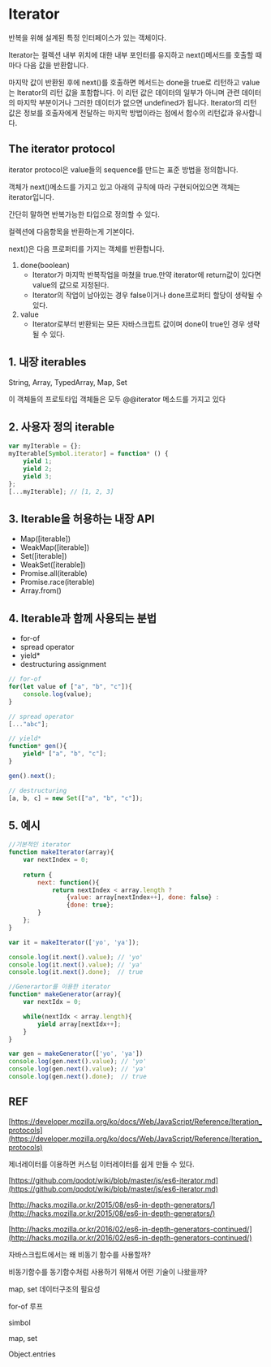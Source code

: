 # Iterator

반복을 위해 설계된 특정 인터페이스가 있는 객체이다. 

Iterator는 컬렉션 내부 위치에 대한 내부 포인터를 유지하고 next()메서드를 호출할 때마다 다음 값을 반환합니다.

마지막 값이 반환된 후에 next()를 호출하면 메서드는 done을 true로 리턴하고 value는 Iterator의 리턴 값을 포함합니다. 이 리턴 값은 데이터의 일부가 아니며 관련 데이터의 마지막 부분이거나 그러한 데이터가 없으면 undefined가 됩니다. Iterator의 리턴 값은 정보를 호출자에게 전달하는 마지막 방법이라는 점에서 함수의 리턴값과 유사합니다.

## The iterator protocol

iterator protocol은 value들의 sequence를 만드는 표준 방법을 정의합니다.

객체가 next()메소드를 가지고 있고 아래의 규칙에 따라 구현되어있으면 객체는 iterator입니다.

간단히 말하면 반복가능한 타입으로 정의할 수 있다. 

컬렉션에 다음항목을 반환하는게 기본이다.

next()은 다음 프로퍼티를 가지는 객체를 반환합니다.

1. done(boolean) 
    - Iterator가 마지막 반복작업을 마쳤을 true.만약 iterator에 return값이 있다면 value의 값으로 지정된다.
    - Iterator의 작업이 남아있는 경우 false이거나  done프로퍼티 할당이 생략될 수 있다.
2. value
    - Iterator로부터 반환되는 모든 자바스크립트 값이며 done이 true인 경우 생략될 수 있다.

## 1. 내장 iterables

String, Array, TypedArray, Map, Set

이 객체들의 프로토타입 객체들은 모두 @@iterator 메소드를 가지고 있다

## 2. 사용자 정의 iterable
```js
var myIterable = {};
myIterable[Symbol.iterator] = function* () {
    yield 1;
    yield 2;
    yield 3;
};
[...myIterable]; // [1, 2, 3]
```
## 3. Iterable을 허용하는 내장   API

- Map([iterable])
- WeakMap([iterable])
- Set([iterable])
- WeakSet([iterable])
- Promise.all(iterable)
- Promise.race(iterable)
- Array.from()

## 4. Iterable과 함께 사용되는 분법

- for-of
- spread operator
- yield*
- destructuring assignment
```js
// for-of
for(let value of ["a", "b", "c"]){
    console.log(value);
}

// spread operator
[..."abc"];

// yield*
function* gen(){
    yield* ["a", "b", "c"];
}

gen().next(); 

// destructuring
[a, b, c] = new Set(["a", "b", "c"]);
```

## 5. 예시
```js
//기본적인 iterator
function makeIterator(array){
    var nextIndex = 0;
    
    return {
        next: function(){
            return nextIndex < array.length ?
                {value: array[nextIndex++], done: false} :
                {done: true};
        }
    };
}

var it = makeIterator(['yo', 'ya']);

console.log(it.next().value); // 'yo'
console.log(it.next().value); // 'ya'
console.log(it.next().done);  // true

//Generartor를 이용한 iterator
function* makeGenerator(array){
    var nextIdx = 0;

    while(nextIdx < array.length){
        yield array[nextIdx++];
    }
}

var gen = makeGenerator(['yo', 'ya'])
console.log(gen.next().value); // 'yo'
console.log(gen.next().value); // 'ya'
console.log(gen.next().done);  // true
```
## REF

[https://developer.mozilla.org/ko/docs/Web/JavaScript/Reference/Iteration_protocols](https://developer.mozilla.org/ko/docs/Web/JavaScript/Reference/Iteration_protocols)

제너레이터를 이용하면 커스텀 이터레이터를 쉽게 만들 수 있다.

[https://github.com/qodot/wiki/blob/master/js/es6-iterator.md](https://github.com/qodot/wiki/blob/master/js/es6-iterator.md)

[http://hacks.mozilla.or.kr/2015/08/es6-in-depth-generators/](http://hacks.mozilla.or.kr/2015/08/es6-in-depth-generators/)

[http://hacks.mozilla.or.kr/2016/02/es6-in-depth-generators-continued/](http://hacks.mozilla.or.kr/2016/02/es6-in-depth-generators-continued/)

자바스크립트에서는 왜 비동기 함수를 사용할까?

비동기함수를 동기함수처럼 사용하기 위해서 어떤 기술이 나왔을까?

map, set 데이터구조의 필요성

for-of  루프

simbol

map, set

Object.entries